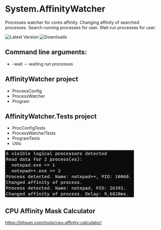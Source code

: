 # System.AffinityWatcher
Processes watcher for cores affinity. 
Changing affinity of searched processes. 
Search running processes for user. 
Wait run processes for user. 

![Latest Version](https://img.shields.io/github/release/DamianMorozov/System.AffinityWatcher.svg)
![Downloads](https://img.shields.io/github/downloads/DamianMorozov/System.AffinityWatcher/total.svg)

## Command line arguments:
- -wait -- waiting run processes

## AffinityWatcher project
- ProcessConfig
- ProcessWatcher
- Program

## AffinityWatcher.Tests project
- ProcConfigTests
- ProcessWatcherTests
- ProgramTests
- Utils

![](Assets/AffinityWatcher.png?raw=true)

## CPU Affinity Mask Calculator
https://bitsum.com/tools/cpu-affinity-calculator/
